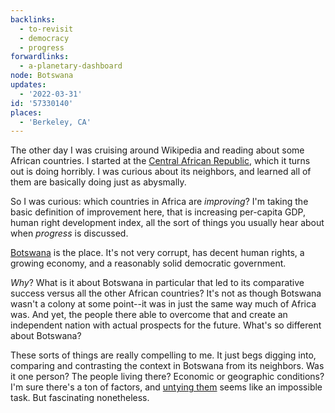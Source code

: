 ```yaml
---
backlinks:
  - to-revisit
  - democracy
  - progress
forwardlinks:
  - a-planetary-dashboard
node: Botswana
updates:
  - '2022-03-31'
id: '57330140'
places:
  - 'Berkeley, CA'
---
```

The other day I was cruising around Wikipedia and reading about some African countries. I started at the [Central African Republic](https://en.wikipedia.org/wiki/Central_African_Republic), which it turns out is doing horribly. I was curious about its neighbors, and learned all of them are basically doing just as abysmally.  

So I was curious: which countries in Africa are *improving*? I'm taking the basic definition of improvement here, that is increasing per-capita GDP, human right development index, all the sort of things you usually hear about when *progress* is discussed. 

[Botswana](https://en.wikipedia.org/wiki/Botswana) is the place. It's not very corrupt, has decent human rights, a growing economy, and a reasonably solid democratic government. 

*Why*? What is it about Botswana in particular that led to its comparative success versus all the other African countries? It's not as though Botswana wasn't a colony at some point--it was in just the same way much of Africa was. And yet, the people there able to overcome that and create an independent nation with actual prospects for the future. What's so different about Botswana? 

These sorts of things are really compelling to me. It just begs digging into, comparing and contrasting the context in Botswana from its neighbors. Was it one person? The people living there? Economic or geographic conditions? I'm sure there's a ton of factors, and [untying them](a-planetary-dashboard.md) seems like an impossible task. But fascinating nonetheless. 

